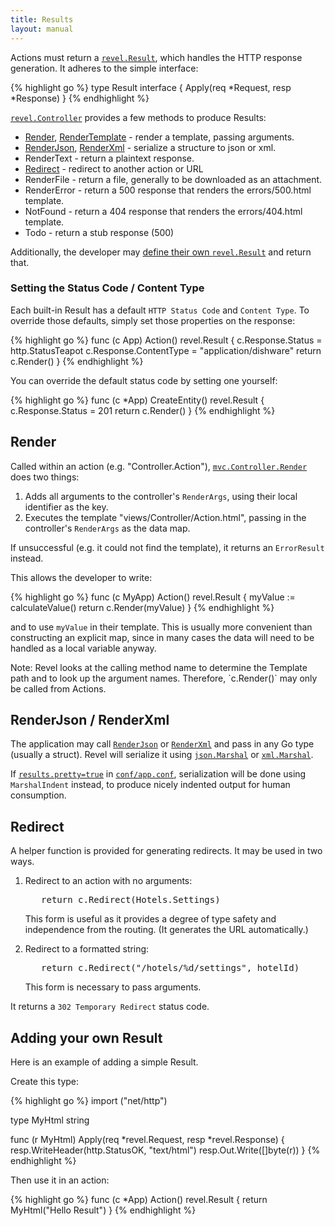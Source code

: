```yaml
---
title: Results
layout: manual
---
```


Actions must return a [`revel.Result`](../docs/godoc/results.html#Result), which
handles the HTTP response generation.  It adheres to the simple interface:

{% highlight go %}
type Result interface {
	Apply(req *Request, resp *Response)
}
{% endhighlight %}

[`revel.Controller`](../docs/godoc/controller.html#Controller) provides a few
methods to produce Results:

* [Render](#Render), [RenderTemplate](#RenderTemplate) - render a template, passing arguments.
* [RenderJson](#RenderJson), [RenderXml](#RenderXml) - serialize a structure to json or xml.
* RenderText - return a plaintext response.
* [Redirect](#Redirect) - redirect to another action or URL
* RenderFile - return a file, generally to be downloaded as an attachment.
* RenderError - return a 500 response that renders the errors/500.html template.
* NotFound - return a 404 response that renders the errors/404.html template.
* Todo - return a stub response (500)

Additionally, the developer may [define their own `revel.Result`](#CustomResult) and return that.

### Setting the Status Code / Content Type

Each built-in Result has a default `HTTP Status Code` and `Content Type`.  To override
those defaults, simply set those properties on the response:

{% highlight go %}
func (c App) Action() revel.Result {
	c.Response.Status = http.StatusTeapot
	c.Response.ContentType = "application/dishware"
	return c.Render()
}
{% endhighlight %}


You can override the default status code by setting one yourself:

{% highlight go %}
func (c *App) CreateEntity() revel.Result {
    c.Response.Status = 201
    return c.Render()
}
{% endhighlight %}

<a name="Render">

## Render

Called within an action (e.g. "Controller.Action"),
[`mvc.Controller.Render`](../docs/godoc/controller.html#Controller.Render) does two things:

 1. Adds all arguments to the controller's `RenderArgs`, using their local identifier as the key.
 2. Executes the template "views/Controller/Action.html", passing in the controller's `RenderArgs` as the data map.

If unsuccessful (e.g. it could not find the template), it returns an `ErrorResult` instead.

This allows the developer to write:

{% highlight go %}
func (c MyApp) Action() revel.Result {
	myValue := calculateValue()
	return c.Render(myValue)
}
{% endhighlight %}

and to use `myValue` in their template.  This is usually more convenient than
constructing an explicit map, since in many cases the data will need to be
handled as a local variable anyway.

<div class="alert alert-info">Note: Revel looks at the calling method name to determine the Template
path and to look up the argument names.  Therefore, `c.Render()` may only be  called from Actions.</div>

<a name="RenderJson"></a><a name="RenderXml"></a>

## RenderJson / RenderXml

The application may call
[`RenderJson`](../docs/godoc/controller.html#Controller.RenderJson) or
[`RenderXml`](../docs/godoc/controller.html#Controller.RenderXml) and pass in any Go
type (usually a struct).  Revel will serialize it using
[`json.Marshal`](http://www.golang.org/pkg/encoding/json/#Marshal) or
[`xml.Marshal`](http://www.golang.org/pkg/encoding/xml/#Marshal).

If [`results.pretty=true`](appconf.html#results.pretty) in [`conf/app.conf`](appconf.html), serialization will be done using
`MarshalIndent` instead, to produce nicely indented output for human
consumption.

<a name="Redirect"></a>

## Redirect

A helper function is provided for generating redirects.  It may be used in two ways.

1. Redirect to an action with no arguments:

    <pre class="prettyprint lang-go">
      return c.Redirect(Hotels.Settings)</pre>

    This form is useful as it provides a degree of type safety and independence from
    the routing.  (It generates the URL automatically.)

2. Redirect to a formatted string:

    <pre class="prettyprint lang-go">
      return c.Redirect("/hotels/%d/settings", hotelId)</pre>

    This form is necessary to pass arguments.

It returns a `302 Temporary Redirect` status code.

<a name="CustomResult">

## Adding your own Result

Here is an example of adding a simple Result.

Create this type:

{% highlight go %}
import ("net/http")

type MyHtml string

func (r MyHtml) Apply(req *revel.Request, resp *revel.Response) {
	resp.WriteHeader(http.StatusOK, "text/html")
	resp.Out.Write([]byte(r))
}
{% endhighlight %}

Then use it in an action:

{% highlight go %}
func (c *App) Action() revel.Result {
	return MyHtml("<html><body>Hello Result</body></html>")
}
{% endhighlight %}


